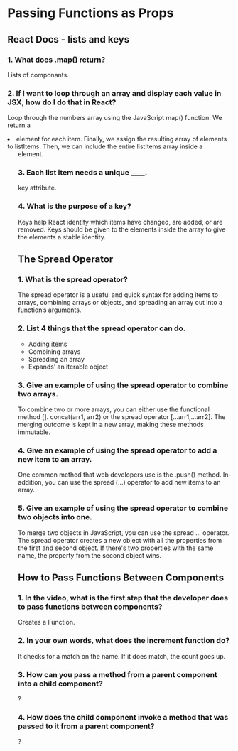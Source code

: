 # Passing Functions as Props

## React Docs - lists and keys

### 1. What does .map() return?
Lists of componants.

### 2. If I want to loop through an array and display each value in JSX, how do I do that in React?
Loop through the numbers array using the JavaScript map() function. We return a <li> element for each item. Finally, we assign the resulting array of elements to listItems. Then, we can include the entire listItems array inside a <ul> element.

### 3. Each list item needs a unique ____.
key attribute.

### 4. What is the purpose of a key?
Keys help React identify which items have changed, are added, or are removed. Keys should be given to the elements inside the array to give the elements a stable identity.

## The Spread Operator

### 1. What is the spread operator?
The spread operator is a useful and quick syntax for adding items to arrays, combining arrays or objects, and spreading an array out into a function’s arguments.

### 2. List 4 things that the spread operator can do.
- Adding items
- Combining arrays
- Spreading an array
- Expands’ an iterable object

### 3. Give an example of using the spread operator to combine two arrays.
To combine two or more arrays, you can either use the functional method []. concat(arr1, arr2) or the spread operator [...arr1,...arr2]. The merging outcome is kept in a new array, making these methods immutable.

### 4. Give an example of using the spread operator to add a new item to an array.
One common method that web developers use is the .push() method. In-addition, you can use the spread (…) operator to add new items to an array.

### 5. Give an example of using the spread operator to combine two objects into one.
To merge two objects in JavaScript, you can use the spread ... operator. The spread operator creates a new object with all the properties from the first and second object. If there's two properties with the same name, the property from the second object wins.

## How to Pass Functions Between Components


### 1. In the video, what is the first step that the developer does to pass functions between components?
Creates a Function.

### 2. In your own words, what does the increment function do?
It checks for a match on the name. If it does match, the count goes up.

### 3. How can you pass a method from a parent component into a child component?
?

### 4. How does the child component invoke a method that was passed to it from a parent component?
?